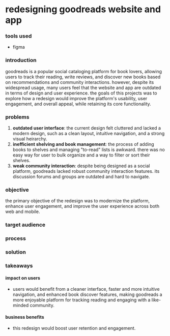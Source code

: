 # redesigning goodreads website and app

### tools used
- figma

### introduction
goodreads is a popular social cataloging platform for book lovers, allowing users to track their reading, write reviews, and discover new books based on recommendations and community interactions. however, despite its widespread usage, many users feel that the website and app are outdated in terms of design and user experience. the goals of this projects was to explore how a redesign would improve the platform's usability, user engagement, and overall appeal, while retaining its core functionality.

### problems 
1. **outdated user interface**: the current design felt cluttered and lacked a modern design, such as a clean layout, intuitive navigation, and a strong visual heirarchy.
2. **inefficient shelving and book management**: the process of adding books to shelves and managing "to-read" lists is awkward. there was no easy way for user to bulk organize and a way to filter or sort their shelves.
3. **weak community interaction**: despite being designed as a social platform, goodreads lacked robust community interaction features. its discussion forums and groups are outdated and hard to navigate.

### objective
the primary objective of the redesign was to modernize the platform, enhance user engagement, and improve the user experience across both web and mobile.

### target audience


### process


### solution


### takeaways
#### impact on users
- users would benefit from a cleaner interface, faster and more intuitive navigation, and enhanced book discover features, making goodreads a more enjoyable platform for tracking reading and engaging with a like-minded community. 

#### business benefits
- this redesign would boost user retention and engagement. 


